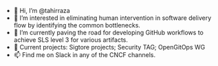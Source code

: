 - 👋 Hi, I’m @tahirraza
- 👀 I’m interested in eliminating human intervention in software delivery flow by identifying the common bottlenecks.
- 🌱 I’m currently paving the road for developing GitHub workflows to achieve SLS level 3 for various artifacts.
- 💞️ Current projects: Sigtore projects; Security TAG; OpenGitOps WG
- 📫 Find me on Slack in any of the CNCF channels.

<!---
tahirraza/tahirraza is a ✨ special ✨ repository because its `README.md` (this file) appears on your GitHub profile.
You can click the Preview link to take a look at your changes.
--->
